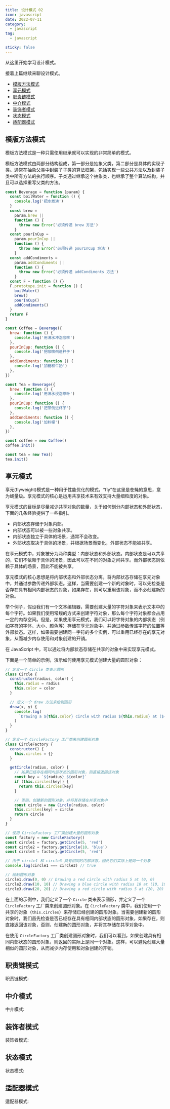 ```yaml
---
title: 设计模式 02
icon: javascript
date: 2022-07-11
category:
  - javascript
tag:
  - javascript

sticky: false
---
```


从这里开始学习设计模式。

接着上篇继续来聊设计模式。

- [模版方法模式](#模版方法模式)
- [享元模式](#享元模式)
- [职责链模式](#职责链模式)
- [中介模式](#中介模式)
- [装饰者模式](#装饰者模式)
- [状态模式](#状态模式)
- [适配器模式](#适配器模式)

## 模版方法模式

模板方法模式是一种只需使用继承就可以实现的非常简单的模式。

模板方法模式由两部分结构组成，第一部分是抽象父类，第二部分是具体的实现子类。通常在抽象父类中封装了子类的算法框架，包括实现一些公共方法以及封装子类中所有方法的执行顺序。子类通过继承这个抽象类，也继承了整个算法结构，并且可以选择重写父类的方法。

```js
const Beverage = function (param) {
  const boilWater = function () {
    console.log('把水煮沸')
  }
  const brew =
    param.brew ||
    function () {
      throw new Error('必须传递 brew 方法')
    }
  const pourInCup =
    param.pourInCup ||
    function () {
      throw new Error('必须传递 pourInCup 方法')
    }
  const addCondiments =
    param.addCondiments ||
    function () {
      throw new Error('必须传递 addCondiments 方法')
    }
  const F = function () {}
  F.prototype.init = function () {
    boilWater()
    brew()
    pourInCup()
    addCondiments()
  }
  return F
}

const Coffee = Beverage({
  brew: function () {
    console.log('用沸水冲泡咖啡')
  },
  pourInCup: function () {
    console.log('把咖啡倒进杯子')
  },
  addCondiments: function () {
    console.log('加糖和牛奶')
  },
})

const Tea = Beverage({
  brew: function () {
    console.log('用沸水浸泡茶叶')
  },
  pourInCup: function () {
    console.log('把茶倒进杯子')
  },
  addCondiments: function () {
    console.log('加柠檬')
  },
})

const coffee = new Coffee()
coffee.init()

const tea = new Tea()
tea.init()
```

## 享元模式

享元(flyweight)模式是一种用于性能优化的模式，“fly”在这里是苍蝇的意思，意为蝇量级。享元模式的核心是运用共享技术来有效支持大量细粒度的对象。

享元模式的目标是尽量减少共享对象的数量，关于如何划分内部状态和外部状态，下面的几条经验提供了一些指引。

- 内部状态存储于对象内部。
- 内部状态可以被一些对象共享。
- 内部状态独立于具体的场景，通常不会改变。
- 外部状态取决于具体的场景，并根据场景而变化，外部状态不能被共享。

在享元模式中，对象被分为两种类型：内部状态和外部状态。内部状态是可以共享的，它们不依赖于具体的场景，因此可以在不同的对象之间共享。而外部状态则依赖于具体的场景，因此不能被共享。

享元模式的核心思想是将内部状态和外部状态分离，将内部状态存储在享元对象中，并通过参数传递外部状态。这样，当需要创建一个新的对象时，可以先检查是否存在具有相同内部状态的对象，如果存在，则可以重用该对象，而不必创建新的对象。

举个例子，假设我们有一个文本编辑器，需要创建大量的字符对象来表示文本中的每个字符。如果我们使用常规的方式来创建字符对象，那么每个字符对象都会占用一定的内存空间。但是，如果使用享元模式，我们可以将字符对象的内部状态（例如字符的字体、大小、颜色等）存储在享元对象中，并通过参数传递字符的位置等外部状态。这样，如果需要创建同一字符的多个实例，可以重用已经存在的享元对象，从而减少内存使用和对象创建的开销。

在 JavaScript 中，可以通过将内部状态存储在共享的对象中来实现享元模式。

下面是一个简单的示例，演示如何使用享元模式创建大量的圆形对象：

```js
// 定义一个 Circle 类表示圆形
class Circle {
  constructor(radius, color) {
    this.radius = radius
    this.color = color
  }

  // 定义一个 draw 方法来绘制圆形
  draw(x, y) {
    console.log(
      `Drawing a ${this.color} circle with radius ${this.radius} at (${x}, ${y})`
    )
  }
}

// 定义一个 CircleFactory 工厂类来创建圆形对象
class CircleFactory {
  constructor() {
    this.circles = {}
  }

  getCircle(radius, color) {
    // 如果已经存在相同内部状态的圆形对象，则直接返回该对象
    const key = `${radius}_${color}`
    if (this.circles[key]) {
      return this.circles[key]
    }

    // 否则，创建新的圆形对象，并将其存储在共享对象中
    const circle = new Circle(radius, color)
    this.circles[key] = circle
    return circle
  }
}

// 使用 CircleFactory 工厂类创建大量的圆形对象
const factory = new CircleFactory()
const circle1 = factory.getCircle(5, 'red')
const circle2 = factory.getCircle(10, 'blue')
const circle3 = factory.getCircle(5, 'red')

// 由于 circle1 和 circle3 具有相同的内部状态，因此它们实际上是同一个对象
console.log(circle1 === circle3) // true

// 绘制圆形对象
circle1.draw(0, 0) // Drawing a red circle with radius 5 at (0, 0)
circle2.draw(10, 10) // Drawing a blue circle with radius 10 at (10, 10)
circle3.draw(20, 20) // Drawing a red circle with radius 5 at (20, 20)
```

在上面的示例中，我们定义了一个 `Circle` 类来表示圆形，并定义了一个 `CircleFactory` 工厂类来创建圆形对象。在 `CircleFactory` 类中，我们使用一个共享的对象（`this.circles`）来存储已经创建的圆形对象。当需要创建新的圆形对象时，我们首先检查是否已经存在具有相同内部状态的圆形对象，如果存在，则直接返回该对象，否则，创建新的圆形对象，并将其存储在共享对象中。

在使用 `CircleFactory` 工厂类创建圆形对象时，我们可以看到，如果创建具有相同内部状态的圆形对象，则返回的实际上是同一个对象。这样，可以避免创建大量相似的圆形对象，从而减少内存使用和对象创建的开销。

## 职责链模式

职责链模式:

## 中介模式

中介模式:

## 装饰者模式

装饰者模式:

## 状态模式

状态模式:

## 适配器模式

适配器模式:
